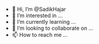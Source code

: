 - 👋 Hi, I’m @SadikHajar
- 👀 I’m interested in ...
- 🌱 I’m currently learning ...
- 💞️ I’m looking to collaborate on ...
- 📫 How to reach me ...

<!---
SadikHajar/SadikHajar is a ✨ special ✨ repository because its `README.md` (this file) appears on your GitHub profile.
You can click the Preview link to take a look at your changes.
--->
